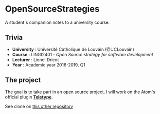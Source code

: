 # OpenSourceStrategies

A student's companion notes to a university course.

## Trivia
* **University** : Université Catholique de Louvain (@UCLouvain)
* **Course** : LINGI2401 - *Open Source strategy for software development*
* **Lecturer** : Lionel Dricot
* **Year** : Academic year 2018-2019, Q1

## The project
The goal is to take part in an open source project. I will work on the Atom's official plugin [**Teletype**](https://github.com/atom/teletype).

See clone on [this other repository](https://github.com/AdrienHalletUCL/teletype/tree/ux-collaborators-suggestion)
